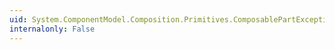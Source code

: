 ```yaml
---
uid: System.ComponentModel.Composition.Primitives.ComposablePartException
internalonly: False
---
```


